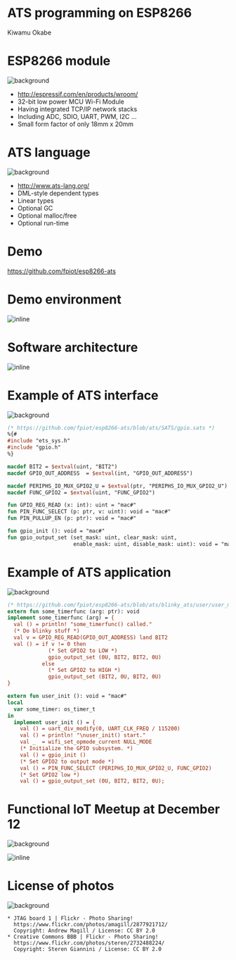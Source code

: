 # ATS programming on ESP8266

Kiwamu Okabe

# ESP8266 module
![background](img/ESP-WROOM-02.png)

* http://espressif.com/en/products/wroom/
* 32-bit low power MCU Wi-Fi Module
* Having integrated TCP/IP network stacks
* Including ADC, SDIO, UART, PWM, I2C ...
* Small form factor of only 18mm x 20mm

# ATS language
![background](img/ats_logo_on_display.png)

* http://www.ats-lang.org/
* DML-style dependent types
* Linear types
* Optional GC
* Optional malloc/free
* Optional run-time

# Demo

https://github.com/fpiot/esp8266-ats

# Demo environment

![inline](draw/demo_env.png)

# Software architecture

![inline](draw/soft_arch.png)

# Example of ATS interface
![background](img/memopad.png)

```ats
(* https://github.com/fpiot/esp8266-ats/blob/ats/SATS/gpio.sats *)
%{#
#include "ets_sys.h"
#include "gpio.h"
%}

macdef BIT2 = $extval(uint, "BIT2")
macdef GPIO_OUT_ADDRESS  = $extval(int, "GPIO_OUT_ADDRESS")

macdef PERIPHS_IO_MUX_GPIO2_U = $extval(ptr, "PERIPHS_IO_MUX_GPIO2_U")
macdef FUNC_GPIO2 = $extval(uint, "FUNC_GPIO2")

fun GPIO_REG_READ (x: int): uint = "mac#"
fun PIN_FUNC_SELECT (p: ptr, v: uint): void = "mac#"
fun PIN_PULLUP_EN (p: ptr): void = "mac#"

fun gpio_init (): void = "mac#"
fun gpio_output_set (set_mask: uint, clear_mask: uint,
                     enable_mask: uint, disable_mask: uint): void = "mac#"
```

# Example of ATS application
![background](img/memopad.png)

```ats
(* https://github.com/fpiot/esp8266-ats/blob/ats/blinky_ats/user/user_main.dats *)
extern fun some_timerfunc (arg: ptr): void
implement some_timerfunc (arg) = {
  val () = println! "some_timerfunc() called."
  (* Do blinky stuff *)
  val v = GPIO_REG_READ(GPIO_OUT_ADDRESS) land BIT2
  val () = if v != 0 then
             (* Set GPIO2 to LOW *)
             gpio_output_set (0U, BIT2, BIT2, 0U)
           else
             (* Set GPIO2 to HIGH *)
             gpio_output_set (BIT2, 0U, BIT2, 0U)
}

extern fun user_init (): void = "mac#"
local
  var some_timer: os_timer_t
in
  implement user_init () = {
    val () = uart_div_modify(0, UART_CLK_FREQ / 115200)
    val () = println! "\nuser_init() start."
    val _  = wifi_set_opmode_current NULL_MODE
    (* Initialize the GPIO subsystem. *)
    val () = gpio_init ()
    (* Set GPIO2 to output mode *)
    val () = PIN_FUNC_SELECT (PERIPHS_IO_MUX_GPIO2_U, FUNC_GPIO2)
    (* Set GPIO2 low *)
    val () = gpio_output_set (0U, BIT2, BIT2, 0U);
```

# Functional IoT Meetup at December 12
![background](img/jtag_board.png)

![inline](img/fpiot_meetup.png)

# License of photos
![background](img/creative_commons.png)

```
* JTAG board 1 | Flickr - Photo Sharing!
  https://www.flickr.com/photos/amagill/2877921712/
  Copyright: Andrew Magill / License: CC BY 2.0
* Creative Commons BBB | Flickr - Photo Sharing!
  https://www.flickr.com/photos/steren/2732488224/
  Copyright: Steren Giannini / License: CC BY 2.0
```
